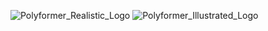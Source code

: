 ![Polyformer_Realistic_Logo](https://user-images.githubusercontent.com/55605342/174192028-52f911cf-2432-48b9-8d71-e4c792aef0d9.png)
![Polyformer_Illustrated_Logo](https://user-images.githubusercontent.com/55605342/174190897-048eb83d-ed3f-4efa-898a-dc913068368f.png)

